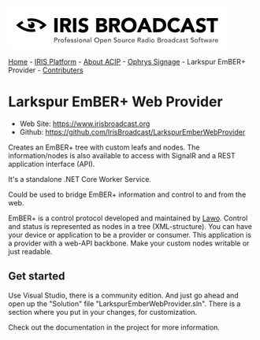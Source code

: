 ![IRIS Broadcast](logo-iris.png)

[Home](../README.md) - [IRIS Platform](../README_IRIS.md) - [About ACIP](../README_ABOUT.md) - [Ophrys Signage](../ophrys/README.md) - Larkspur EmBER+ Provider - [Contributers](../README_CONTRIBUTERS.md)

# Larkspur EmBER+ Web Provider

* Web Site: https://www.irisbroadcast.org
* Github: https://github.com/IrisBroadcast/LarkspurEmberWebProvider

Creates an EmBER+ tree with custom leafs and nodes. The information/nodes
is also available to access with SignalR and a REST application interface (API).

It's a standalone .NET Core Worker Service.

Could be used to bridge EmBER+ information and control to and from the web.

EmBER+ is a control protocol developed and maintained by [Lawo](https://github.com/Lawo).
Control and status is represented as nodes in a tree (XML-structure). You can
have your device or application to be a provider or consumer. This application
is a provider with a web-API backbone. Make your custom nodes writable or just readable.

## Get started
Use Visual Studio, there is a community edition. And just go ahead and open up the "Solution" file "LarkspurEmberWebProvider.sln". There is a section where you put in your changes, for customization.

Check out the documentation in the project for more information.
